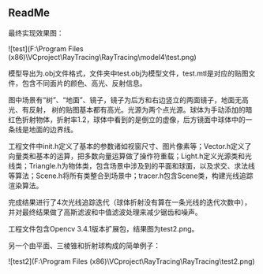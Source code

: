 ## ReadMe

最终实现效果图：

![test](F:\Program Files (x86)\VCproject\RayTracing\RayTracing\model4\test.png)

模型导出为.obj文件格式，文件夹中test.obj为模型文件，test.mtl是对应的贴图文件，包含不同面片的颜色、高光、反射信息。

图中场景有“树”、“地面”、镜子，镜子为后方和右边竖立的两面镜子，地面无高光、有反射， 树的贴图基本都有高光。光源为两个点光源。球体为手动添加的暗红色折射物体，折射率1.2，球体中看到的是倒立的虚像，后方镜面中球体中的一条线是地面的边界线。

工程文件中init.h定义了基本的参数诸如视窗尺寸、图片像素等；Vector.h定义了向量类和基本的运算，把多数向量运算做了操作符重载；Light.h定义光源类和光线类；Triangle.h为物体类，包含场景中涉及到的平面和球面，以及求交、求法线等算法；Scene.h将所有类整合到场景中；tracer.h包含Scene类，构建光线追踪渲染算法。

完成结果进行了4次光线追踪迭代（球体折射没有算在一条光线的迭代次数中），并对最终结果做了高斯滤波和中值滤波处理来减少锯齿和噪声。

工程文件包含Opencv 3.4.1版本扩展包，结果图为test2.png。

另一个由平面、三棱锥和折射球构成的简单例子：

![test2](F:\Program Files (x86)\VCproject\RayTracing\RayTracing\test2.png)